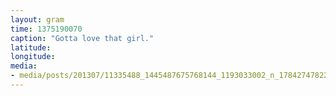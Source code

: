 ```yaml
---
layout: gram
time: 1375190070
caption: "Gotta love that girl."
latitude: 
longitude: 
media:
- media/posts/201307/11335488_1445487675768144_1193033002_n_17842747822000351.jpg
---
```

